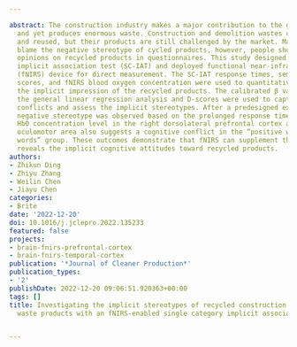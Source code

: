 ---
abstract: The construction industry makes a major contribution to the growth of cities
  and yet produces enormous waste. Construction and demolition wastes can be recycled
  and reused, but their products are still challenged by the market. Many researchers
  blame the negative stereotype of cycled products, however, people show supportive
  opinions on recycled products in questionnaires. This study designed a single-category
  implicit association test (SC-IAT) and deployed functional near-infrared spectroscopy
  (fNIRS) device for direct measurement. The SC-IAT response times, semantic survey
  scores, and fNIRS blood oxygen concentration were used to quantitatively reflect
  the implicit impression of the recycled products. The calibrated β value based on
  the general linear regression analysis and D-scores were used to capture the cognitive
  conflicts and assess the implicit stereotypes. After a predesigned experiment, a
  negative stereotype was observed based on the prolonged response time. The high
  HbO concentration level in the right dorsolateral prefrontal cortex and the frontal
  oculomotor area also suggests a cognitive conflict in the “positive words + self
  words” group. These outcomes demonstrate that fNIRS can supplement the SC-IAT and
  reveals the implicit cognitive attitudes toward recycled products.
authors:
- Zhikun Ding
- Zhiyu Zhang
- Weilin Chen
- Jiayu Chen
categories:
- Brite
date: '2022-12-20'
doi: 10.1016/j.jclepro.2022.135233
featured: false
projects:
- brain-fnirs-prefrontal-cortex
- brain-fnirs-temporal-cortex
publication: '*Journal of Cleaner Production*'
publication_types:
- '2'
publishDate: 2022-12-20 09:06:51.920363+00:00
tags: []
title: Investigating the implicit stereotypes of recycled construction and demolition
  waste products with an fNIRS-enabled single category implicit association test

---
